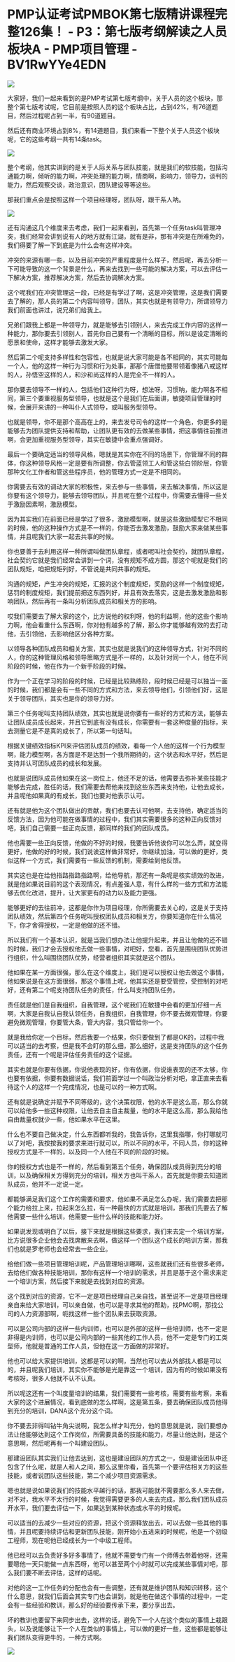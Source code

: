 # PMP认证考试PMBOK第七版精讲课程完整126集！ - P3：第七版考纲解读之人员板块A - PMP项目管理 - BV1RwYYe4EDN

![](img/8b33b283946f3a6f90da8253984aa030_0.png)

大家好，我们一起来看到的是PMP考试第七版考纲中，关于人员的这个板块，那整个第七版考试呢，它目前是按照人员的这个板块占比，占到42%，有76道题目，然后过程呢占到一半，有90道题目。

然后还有商业环境占到8%，有14道题目，我们来看一下整个关于人员这个板块呢，它的这些考纲一共有14条task。



![](img/8b33b283946f3a6f90da8253984aa030_2.png)

整个考纲，他其实讲到的是关于人际关系与团队技能，就是我们的软技能，包括沟通能力啊，倾听的能力啊，冲突处理的能力啊，情商啊，影响力，领导力，谈判的能力，然后观察交谈，政治意识，团队建设等等这些。

那我们重点会是按照这样一个项目经理呀，团队呀，跟干系人呐。

![](img/8b33b283946f3a6f90da8253984aa030_4.png)

还有沟通这几个维度来去考虑，我们一起来看到，首先第一个任务task叫管理冲突，我们经常会讲到说有人的地方就有江湖，就有是非，那有冲突是在所难免的，我们得要了解一下到底是为什么会有这样冲突。

冲突的来源有哪一些，以及目前冲突的严重程度是什么样子，然后呢，再去分析一下可能导致的这一个背景是什么，再来去找到一些可能的解决方案，可以去评估一下解决方案，推荐解决方案，然后去协调解决方案。

这个呢我们在冲突管理这一段，已经是有学过了啊，这是冲突管理，这是我们需要去了解的，那人员的第二个内容叫领导，团队，其实也就是有领导力，所谓领导力我们前面也讲过，说兄弟们给我上。

兄弟们跟我上都是一种领导力，就是能够去引领别人，来去完成工作内容的这样一种能力，那你要去引领别人，首先你自己要有一个清晰的目标，所以是设定清晰的愿景和使命，这样才能够去激发大家。

然后第二个呢支持多样性和包容性，也就是说大家可能是各不相同的，其实可能每一个人，他的这样一种行为习惯和行为处事，那那个唐僧他要带领着像猪八戒这样的人，孙悟空这样的人，和沙和尚这样的人是完全不一样的人。

那你要去领导不一样的人，包括他们这种行为呀，想法呀，习惯呐，能力啊各不相同，第三个要重视服务型领导，也就是这个是我们在后面讲，敏捷项目管理的时候，会展开来讲的一种叫仆人式领导，或叫服务型领导。

也就是领导，你不是那个高高在上的，来去发号司令的这样一个角色，你更多的是能够去为团队提供支持和帮助，让团队更有效的去做某些事情，把这事情往前推进啊，会更加重视服务型领导，其实在敏捷中会重点强调好。

最后一个要确定适当的领导风格，嗯就是其实你在不同的场景下，你管理不同的群体，你这种领导风格一定是要有所调整，你去管蓝领工人和管这些白领阶层，你管那种文化工作者和管这些程序员，他的管理方式一定是不相同的。

你需要去有效的调动大家的积极性，来去参与一些事情，来去解决事情，所以这是你要有这个领导力，能够去领导团队，并且呢在整个过程中，你需要去懂得一些关于激励因素啊，激励模型。

因为其实我们在前面已经是学过了很多，激励模型啊，就是这些激励模型它不相同的时候，他的这种操作方式是不一样的，你能否去激发激励，鼓励大家来做某些事情，并且呢我们大家一起去共事的时候。

你也要善于去利用这样一种所谓叫做团队章程，或者呢叫社会契约，就团队章程，社会契约它就是我们经常会讲到一个词，没有规矩不成方圆，那这个呢就是我们的团队规矩，咱把规矩列好，不管说是共同共事的规矩。

沟通的规矩，产生冲突的规矩，汇报的这个制度规矩，奖励的这样一个制度规矩，惩罚的制度规矩，我们提前把这东西列好，并且有效去落实，这是去激发激励和影响团队，然后再有一条叫分析团队成员和相关方的影响。

哎我们需要去了解大家的这个，比方说他的权利呀，他的利益啊，他的这些个影响力啊，他会看重什么东西啊，你对他有越多的了解，那么你才能够越有效的去打动他，去引领他，去影响他区分各种方案。

以领导各种团队成员和相关方案，其实也就是说我们的这种领导方式，针对不同的人，你的这种管理风格和领导策略方式是不一样的，以及针对同一个人，他在不同阶段的时候，他在作为一个新手阶段的时候。

作为一个正在学习的阶段的时候，已经是比较熟练阶，段时候已经是可以独当一面的时候，我们都是会有一些不同的方式和方法，来去领导他们，引领他们好，这是关于领导团队，其实也是你的领导力好。

第三个任务呢叫支持团队绩效，其实也就是说你要有一些好的方式和方法，能够去让团队成员成长起来，并且它到底有没有成长，你需要有一套这种度量的指标，来去测量它是不是真的成长了，所以第一句话叫。

根据关键绩效指标KPI来评估团队成员的绩效，看每一个人他的这样一个行为模型啊，能力模型啊，各方面是不是达到一个我所期待的，这个状态和水平好，然后是支持并认可团队成员的成长和发展。

也就是说团队成员他如果在这一岗位上，他还不足的话，他需要去弥补某些技能才能够去完成，胜任的话，我们需要去帮他来找到这些东西来支持他，让他去成长，并且呢他如果真的有成长，我们也要对他表示认可。

还有就是他为这个团队做出的贡献，我们也要去认可他啊，去支持他，确定适当的反馈方法，因为他可能在做事情的过程中，我们其实需要很多的这种正向反馈对吧，我们自己需要一些正向反馈，那同样的我们的团队成员。

他也需要一些正向反馈，他做的不好的时候，我要告诉他诶你可以怎么弄，就变得更好，他做的好的时候，我们说诶这样做非常好，你继续加油，可以做的更好，类似这样一个方式，我们需要有一些反馈的机制，需要给到他反馈。

其实这也是在给他指路指路指路啊，给他导航，那还有一条呢是核实绩效的改进，就是他如果说目前的这个表现情况，有点差强人意，有什么样的一些方式和方法能够去优化改进，提升，让大家更有的动力以及能力更强。

能够更好的去往前冲，这都是你作为项目经理，你所需要去关心的，这是关于支持团队绩效，然后第四个任务呢叫授权团队成员和相关方，你要知道你在什么情况下，你才舍得授权，一定是他做的还不错。

所以我们有一个基本认识，就是当我们想办法让他提升起来，并且让他做的还不错的时候，我们才会去授权他去做一些事情，对吧好，您看，首先是围绕团队优势进行组织，什么叫围绕团队优势，经营者组织其实就是这个团队。

他如果在某一方面很强，那么在这个维度上，我们是可以授权让他去做这个事情，他如果说是在这方面很弱，那这个事情上呢，他其实还是要受管控，受控制的对吧好，还有第二个呢支持团队任务的责任，什么叫支持团队任务。

责任就是他们是自我组织，自我管理，这个呢我们在敏捷中会看的更加仔细一点啊，大家是自我认自我认领任务，自我组织，自我管理，你不要去微观管理，你要避免微观管理，你要管大条，管大内容，我只管给你一个。

就是我给你定一个目标，然后我要一个结果，你只要做到了都是OK的，过程中我可以适当的去考察，但是我不会盯的那么细，那么细好，这是支持团队的这个任务责任，还有一个呢是评估任务责任的这个证据。

其实也就是你要有依据，你说他表现的好，你有依据，你说谁表现的还不太够，你也要有依据，你要有数据说话，我们前面学过一个叫政治分析对吧，拿正直来去看待这个人的这样一个完成情况，也是可以的一种方式啊。

还有就是说确定并赋予不同等级的，这个决策权限，他的水平是这么高，那么你就可以给他多一些这种权限，让他去自主自主裁量，他的水平是这么高，那么我给他自由裁量权就少一些，他如果水平在这里。

什么也不要自己做决定，什么东西都听我的，我告诉你，这里我指哪，你打哪就可以了对吧，我按按我的要求来进行就可以，所以不同的水平，不同人员，你的这种授权方式是不一样的，以及同一个人他在不同的阶段的时候。

你的授权方式也是不一样的，然后看到第五个任务，确保团队成员得到充分的培训，以及确保相关方得到充分的培训，相关方也叫干系人，首先就是你要去知道团队成员，他并不一定说一定。

都能够满足我们这个工作的需要和要求，他如果不满足怎么办呢，我们需要去把那个能力给拉上来，拉起来怎么拉，有一种最快的方式就是培训，那我们先要去了解他需要一些什么培训，他需要一些什么样的技能和能力好。

如果说发现或明白了以后，接下来就是根据这些要求，我们来去定一个培训方案，比方说很多企业他会去找席散来去啊，做这样一个团队这个成长的培训方案，那我们也就是罗老师也会经常去一些企业。

给他们做一些项目管理培训呢，产品管理培训哪啊，这些就我们还有些很多老师，去给他们做各种技能培训，那你有这样一个培训的需求，并且是基于这个需求来定一个培训方案，然后接下来就是去找到对应的资源。

这个找到对应的资源，它不一定是项目经理自己亲自找，甚至说不一定是项目经理亲自来给大家培训，可以亲自做，也可以是寻求其他的帮助，找PMO啊，那找公司的人力资源部啊，呃找这样一些个团队来去获取资源。

可以是公司内部的这样一些内训师，也可以是外部的这样一些培训师，也不一定是非得是内训师，也可以是公司内部的一些其他的工作人员，他不一定是专门的工类型师，他就是普通的工作人员，但他在这一方面做的非常好。

他也可以给大家提供培训，这都是可以的啊，当然也可以去从外部找人都是可以的，并且呢我们培训，其实你不能够是光是靠这一个培训，因为有的时候如果没有考核呀，很多人他就不认不认真。

所以呢这还有一个叫度量培训的结果，我们需要有一些考核，需要有些考察，来看大家的这个进展情况，看到底做的怎么样啊，这是第五条，要去确保团队成员他得到充分的培训，DANA这个充分这个词。

你不要去非得叫钻牛角尖说啊，我怎么样才叫充分，他的意思就是说，我们要想办法让他能够达到这个工作岗位，所需要具备的技能和能力，尽量让他达到，是这个意思啊，然后呢再有一个叫建设团队。

那建设团队其实我们让他去达到，这也是建设团队的方式之一，但是建设团队中还包含了什么呢，就是人和人之间，那么这里你看，首先第一个要评估相关方的这些技能，或者说团队这些技能，第二个减少项目资源需求。

嗯也就是说如果说我们的技能水平越行的话，那我可能就不需要那么多人来去做，对不对，我水平不太行的时候，我觉得需要更多的人来去完成，那么我们团队成员开水平，我们要去评估一下，如果达到某种状态或水平的时候呢。

可以适当的去减少一些对应的资源，把这个资源释放出去，可以去做一些其他的事情，并且呢要持续评估和更新团队技能，刚开始小五进来的时候呢，他是一个初级工程师，现在呢他已经成长为一个中级工程师。

他已经可以去负责好多好多事情了，他就不需要专门有一个师傅去带着他呀，还需要嗯他一天只能做一点东西呀，他可以甚至两个小时就可以完成某些事情对吧，那么我们要不断去评估，这样的话呢。

对他的这一工作任务的分配也会有一些调整，还有就是维护团队和知识转移，这个什么意思，就我们后面会其实专门也会讲到，就是他在做这个事情的过程中，一定会有一些经验和教训，那么好的经验要传承下来，要分享出去。

坏的教训也要留下来同步出去，这样的话，避免下一个人在这个类似的事情上栽跟头，以及说能够让下一个人在类似的事情上，可以做的更好一些，这些都是能够让我们团队变得更牛的，一种方式啊。



![](img/8b33b283946f3a6f90da8253984aa030_6.png)